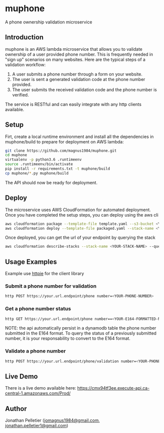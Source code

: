 # muphone
A phone ownership validation microservice 

## Introduction
muphone is an AWS lambda microservice that allows you to validate ownership of a 
user provided phone number. This is frequently needed in "sign up" scenarios on 
many websites. Here are the typical steps of a validation workflow:

1. A user submits a phone number through a form on your website.
2. The user is sent a generated validation code at the phone number provided.
3. The user submits the received validation code and the phone number is 
verified.

The service is RESTful and can easily integrate with any http clients 
available.

## Setup
Firt, create a local runtime environment and install all the dependencies 
in muphone/build to prepare for deployment on AWS lambda:

```bash
git clone https://github.com/magnus1984/muphone.git
cd muphone
virtualenv -p python3.6 .runtimeenv
source .runtimeenv/bin/activate
pip install -r requirements.txt -t muphone/build
cp muphone/*.py muphone/build
```

The API should now be ready for deployment.

## Deploy
The microservice uses AWS CloudFormation for automated deployment. Once you have 
completed the setup steps, you can deploy using the aws cli

```bash
aws cloudformation package --template-file template.yaml --s3-bucket <YOUR-S3-BUCKET> --output-template-file packaged.yaml
aws cloudformation deploy --template-file packaged.yaml --stack-name <YOUR-STACK-NAME> --capabilities CAPABILITY_IAM
```

Once deployed, you can get the url of your endpoint by querying the stack
```bash
aws cloudformation describe-stacks --stack-name <YOUR-STACK-NAME> --query 'Stacks[0].Outputs[0].OutputValue'
```

## Usage Examples
Example use [httpie](https://httpie.org/) for the client library

### Submit a phone number for validation
```bash
http POST https://your.url.endpoint/phone number=<YOUR-PHONE-NUMBER>
```

### Get a phone number status
```bash
http GET https://your.url.endpoint/phone number==<YOUR-E164-FORMATTED-NUMBER>
```

NOTE: the api automatically persist in a dynamodb table the phone number submitted
in the E164 format. To query the status of a previously submitted number, it is 
your responsability to convert to the E164 format.

### Validate a phone number
```bash
http POST https://your.url.endpoint/phone/validation number=<YOUR-PHONE-NUMBER> validation_code=<YOUR-VALIDATION-CODE>
```

## Live Demo
There is a live demo available here: https://cmx94tf3ee.execute-api.ca-central-1.amazonaws.com/Prod/

## Author
Jonathan Pelletier (jomagnus1984@gmail.com, jonathan.pelletier1@gmail.com)
